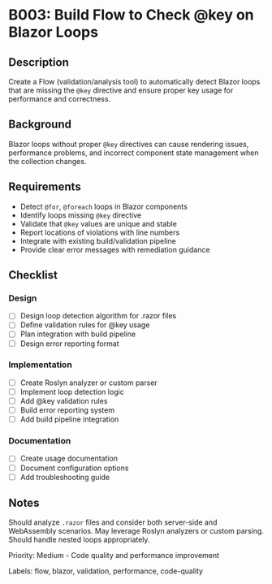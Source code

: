 # B003: Build Flow to Check @key on Blazor Loops

## Description
Create a Flow (validation/analysis tool) to automatically detect Blazor loops that are missing the `@key` directive and ensure proper key usage for performance and correctness.

## Background
Blazor loops without proper `@key` directives can cause rendering issues, performance problems, and incorrect component state management when the collection changes.

## Requirements
- Detect `@for`, `@foreach` loops in Blazor components
- Identify loops missing `@key` directive
- Validate that `@key` values are unique and stable
- Report locations of violations with line numbers
- Integrate with existing build/validation pipeline
- Provide clear error messages with remediation guidance

## Checklist

### Design
- [ ] Design loop detection algorithm for .razor files
- [ ] Define validation rules for @key usage
- [ ] Plan integration with build pipeline
- [ ] Design error reporting format

### Implementation
- [ ] Create Roslyn analyzer or custom parser
- [ ] Implement loop detection logic
- [ ] Add @key validation rules
- [ ] Build error reporting system
- [ ] Add build pipeline integration

### Documentation
- [ ] Create usage documentation
- [ ] Document configuration options
- [ ] Add troubleshooting guide

## Notes

Should analyze `.razor` files and consider both server-side and WebAssembly scenarios. May leverage Roslyn analyzers or custom parsing. Should handle nested loops appropriately.

Priority: Medium - Code quality and performance improvement

Labels: flow, blazor, validation, performance, code-quality